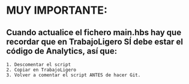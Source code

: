 # MUY IMPORTANTE: 
## Cuando actualice el fichero main.hbs hay que recordar que en TrabajoLigero SÍ debe estar el código de Analytics, así que:
    1. Descomentar el script
    2. Copiar en TrabajoLigero
    3. Volver a comentar el script ANTES de hacer Git.

    